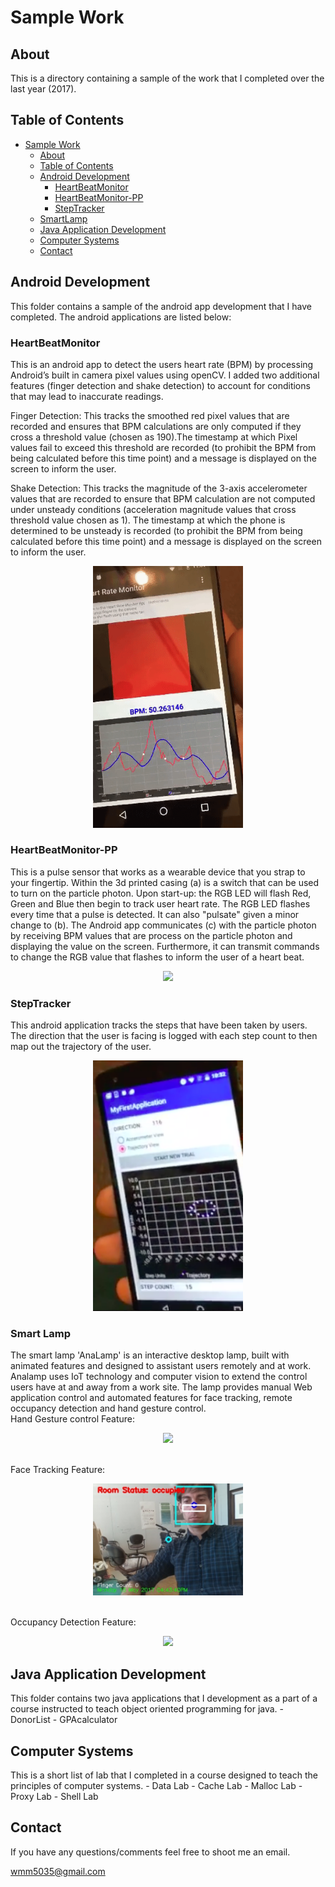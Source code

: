 # Sample Work
## About
This is a directory containing a sample of the work that I completed over the last year (2017).

## Table of Contents
- [Sample Work](#sample-work)
  * [About](#about)
  * [Table of Contents](#table-of-contents)
  * [Android Development](#android-development)
      + [HeartBeatMonitor](#HeartBeatMonitor)
      + [HeartBeatMonitor-PP](#HeartBeatMonitor-PP)
      + [StepTracker](#StepTracker)
  * [SmartLamp](#smart-lamp)
  * [Java Application Development](#java-application-development)
  * [Computer Systems](#computer-systems)
  * [Contact](#contact)

## Android Development
This folder contains a sample of the android app development that I have completed.  The android applications are listed below:

### HeartBeatMonitor
This is an android app to detect the users heart rate (BPM) by processing Android’s built in camera pixel values using openCV.  I added two additional features (finger detection and shake detection) to account for conditions that may lead to inaccurate readings.

Finger Detection: This tracks the smoothed red pixel values that are recorded and ensures that BPM calculations are only computed if they cross a threshold value (chosen as 190).The timestamp at which Pixel values fail to exceed this threshold are recorded (to prohibit the BPM from being calculated before this time point) and a message is displayed on the screen to inform the user.

Shake Detection: This tracks the magnitude of the 3-axis accelerometer values that are recorded to ensure that BPM calculation are not computed under unsteady conditions (acceleration magnitude values that cross threshold value chosen as 1). The timestamp at which the phone is determined to be unsteady is recorded (to prohibit the BPM from being calculated before this time point) and a message is displayed on the screen to inform the user.
<br>
<p align="center">
    <img src="HBMdemo.gif" width="240"\>
</p>

### HeartBeatMonitor-PP
This is a pulse sensor that works as a wearable device that you strap to your fingertip.
Within the 3d printed casing (a) is a switch that can be used to turn on the particle photon.
Upon start-up: the RGB LED will flash Red, Green and Blue then begin to track user heart rate.  The RGB LED flashes every time that a pulse is detected.  It can also "pulsate" given a minor change to (b).  The Android app communicates (c) with the particle photon by receiving BPM values that are process on the particle photon and displaying the value on the screen.  Furthermore, it can transmit commands to change the RGB value that flashes to inform the user of a heart beat.
<br>
<p align="center">
    <img src="HBMdemo-PP.gif" width="240"\>
</p>

### StepTracker
This android application tracks the steps that have been taken by users.  The direction that the user is facing is logged with each step count to then map out the trajectory of the user.

<p align="center">
    <img src="trajectory_mode.png" width="240"\>
</p>

### Smart Lamp

The smart lamp 'AnaLamp' is an interactive desktop lamp, built with animated features and designed to assistant users remotely and at work. Analamp uses IoT technology and computer vision to extend the control users have at and away from a work site. The lamp provides manual Web application control and automated features for face tracking, remote occupancy detection and hand gesture control.
<br>
Hand Gesture control Feature:
<br>
 <p align="center">
    <img src="handGesture.giff" width="240"\>
</p>
<br>
Face Tracking Feature:
<br>
 <p align="center">
    <img src="faceTrack.png" width="240"\>
</p>
<br>
Occupancy Detection Feature:
<br>
 <p align="center">
    <img src="handGesture.giff" width="240"\>
</p>

## Java Application Development
This folder contains two java applications that I development as a part of a course instructed to teach object oriented programming for java.
    - DonorList
    - GPAcalculator

## Computer Systems
This is a short list of lab that I completed in a course designed to teach the principles of computer systems.
    - Data Lab
    - Cache Lab
    - Malloc Lab
    - Proxy Lab
    - Shell Lab

## Contact
If you have any questions/comments feel free to shoot me an email.

[wmm5035@gmail.com](mailto:wmm5035@gmail.com) <br>


